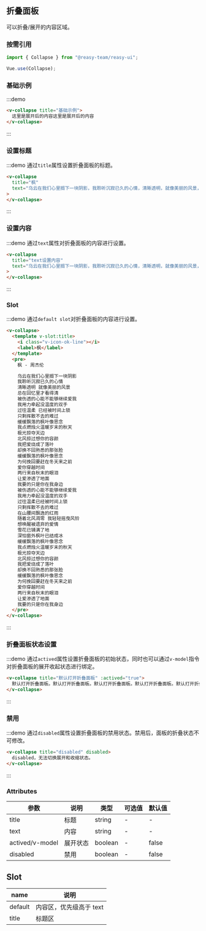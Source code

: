 ## 折叠面板

可以折叠/展开的内容区域。

### 按需引用

```js
import { Collapse } from "@reasy-team/reasy-ui";

Vue.use(Collapse);
```

### 基础示例

:::demo

```html
<v-collapse title="基础示例">
  这里是展开后的内容这里是展开后的内容
</v-collapse>
```

:::

### 设置标题

:::demo 通过`title`属性设置折叠面板的标题。

```html
<v-collapse
  title="枫"
  text="乌云在我们心里搁下一块阴影，我聆听沉寂已久的心情，清晰透明，就像美丽的风景，总在回忆里才看得清，被伤透的心能不能够继续爱我，我用力牵起没温度的双手，过往温柔，已经被时间上锁，只剩挥散不去的难过，缓缓飘落的枫叶像思念，我点燃烛火温暖岁末的秋天，极光掠夺天边，北风掠过想你的容颜，我把爱烧成了落叶，却换不回熟悉的那张脸。"
>
</v-collapse>
```

:::

### 设置内容

:::demo 通过`text`属性对折叠面板的内容进行设置。

```html
<v-collapse
  title="text设置内容"
  text="乌云在我们心里搁下一块阴影，我聆听沉寂已久的心情，清晰透明，就像美丽的风景，总在回忆里才看得清，被伤透的心能不能够继续爱我，我用力牵起没温度的双手，过往温柔，已经被时间上锁，只剩挥散不去的难过，缓缓飘落的枫叶像思念，我点燃烛火温暖岁末的秋天，极光掠夺天边，北风掠过想你的容颜，我把爱烧成了落叶，却换不回熟悉的那张脸。"
>
</v-collapse>
```

:::

### Slot

:::demo 通过`default slot`对折叠面板的内容进行设置。

```html
<v-collapse>
  <template v-slot:title>
    <i class="v-icon-ok-line"></i>
    <label>枫</label>
  </template>
  <pre>
    枫 - 周杰伦

    乌云在我们心里搁下一块阴影
    我聆听沉寂已久的心情
    清晰透明 就像美丽的风景
    总在回忆里才看得清
    被伤透的心能不能够继续爱我
    我用力牵起没温度的双手
    过往温柔 已经被时间上锁
    只剩挥散不去的难过
    缓缓飘落的枫叶像思念
    我点燃烛火温暖岁末的秋天
    极光掠夺天边
    北风掠过想你的容颜
    我把爱烧成了落叶
    却换不回熟悉的那张脸
    缓缓飘落的枫叶像思念
    为何挽回要赶在冬天来之前
    爱你穿越时间
    两行来自秋末的眼泪
    让爱渗透了地面
    我要的只是你在我身边
    被伤透的心能不能够继续爱我
    我用力牵起没温度的双手
    过往温柔已经被时间上锁
    只剩挥散不去的难过
    在山腰间飘逸的红雨
    随着北风凋零 我轻轻摇曳风铃
    想唤醒被遗弃的爱情
    雪花已铺满了地
    深怕窗外枫叶已结成冰
    缓缓飘落的枫叶像思念
    我点燃烛火温暖岁末的秋天
    极光掠夺天边
    北风掠过想你的容颜
    我把爱烧成了落叶
    却换不回熟悉的那张脸
    缓缓飘落的枫叶像思念
    为何挽回要赶在冬天来之前
    爱你穿越时间
    两行来自秋末的眼泪
    让爱渗透了地面
    我要的只是你在我身边
  </pre>
</v-collapse>
```

:::

### 折叠面板状态设置

:::demo 通过`actived`属性设置折叠面板的初始状态，同时也可以通过`v-model`指令对折叠面板的展开收起状态进行绑定。

```html
<v-collapse title="默认打开折叠面板" :actived="true">
  默认打开折叠面板。默认打开折叠面板。默认打开折叠面板。默认打开折叠面板。默认打开折叠面板。默认打开折叠面板。默认打开折叠面板。默认打开折叠面板。
</v-collapse>
```

:::

### 禁用

:::demo 通过`disabled`属性设置折叠面板的禁用状态。禁用后，面板的折叠状态不可修改。

```html
<v-collapse title="disabled" disabled>
  disabled，无法切换展开和收缩状态。
</v-collapse>
```

:::

### Attributes

| 参数            | 说明     | 类型    | 可选值 | 默认值 |
| --------------- | -------- | ------- | ------ | ------ |
| title           | 标题     | string  | -      | -      |
| text            | 内容     | string  | -      | -      |
| actived/v-model | 展开状态 | boolean | -      | false  |
| disabled        | 禁用     | boolean | -      | false  |

## Slot

| name    | 说明                    |
| ------- | ----------------------- |
| default | 内容区，优先级高于 text |
| title   | 标题区                  |
